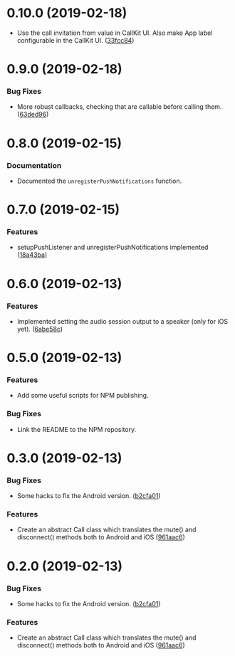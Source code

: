<a name="0.10.0"></a>
# 0.10.0 (2019-02-18)


* Use the call invitation from value in CallKit UI. Also make App label configurable in the CallKit UI. ([33fcc84](https://github.com/msaelices/nativescript-twilio/commit/33fcc84))



<a name="0.9.0"></a>
# 0.9.0 (2019-02-18)


### Bug Fixes

* More robust callbacks, checking that are callable before calling them. ([63ded96](https://github.com/msaelices/nativescript-twilio/commit/63ded96))


<a name="0.8.0"></a>
# 0.8.0 (2019-02-15)

### Documentation

* Documented the `unregisterPushNotifications` function.


<a name="0.7.0"></a>
# 0.7.0 (2019-02-15)


### Features

* setupPushListener and unregisterPushNotifications implemented ([18a43ba](https://github.com/msaelices/nativescript-twilio/commit/18a43ba))


<a name="0.6.0"></a>
# 0.6.0 (2019-02-13)


### Features

* Implemented setting the audio session output to a speaker (only for iOS yet). ([6abe58c](https://github.com/msaelices/nativescript-twilio/commit/6abe58c))


<a name="0.5.0"></a>
# 0.5.0 (2019-02-13)


### Features

* Add some useful scripts for NPM publishing.


### Bug Fixes

* Link the README to the NPM repository.

<a name="0.3.0"></a>
# 0.3.0 (2019-02-13)


### Bug Fixes

* Some hacks to fix the Android version. ([b2cfa01](https://github.com/msaelices/nativescript-twilio/commit/b2cfa01))


### Features

* Create an abstract Call class which translates the mute() and disconnect() methods both to Android and iOS ([961aac6](https://github.com/msaelices/nativescript-twilio/commit/961aac6))



<a name="0.2.0"></a>
# 0.2.0 (2019-02-13)


### Bug Fixes

* Some hacks to fix the Android version. ([b2cfa01](https://github.com/msaelices/nativescript-twilio/commit/b2cfa01))


### Features

* Create an abstract Call class which translates the mute() and disconnect() methods both to Android and iOS ([961aac6](https://github.com/msaelices/nativescript-twilio/commit/961aac6))



